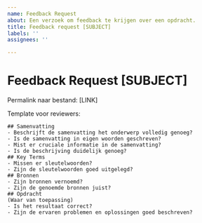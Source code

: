 ```yaml
---
name: Feedback Request
about: Een verzoek om feedback te krijgen over een opdracht.
title: Feedback request [SUBJECT]
labels: ''
assignees: ''

---
```


# Feedback Request [SUBJECT]
Permalink naar bestand: [LINK]

Template voor reviewers:
```
## Samenvatting
- Beschrijft de samenvatting het onderwerp volledig genoeg?
- Is de samenvatting in eigen woorden geschreven?
- Mist er cruciale informatie in de samenvatting?
- Is de beschrijving duidelijk genoeg?
## Key Terms
- Missen er sleutelwoorden?
- Zijn de sleutelwoorden goed uitgelegd?
## Bronnen
- Zijn bronnen vernoemd?
- Zijn de genoemde bronnen juist?
## Opdracht
(Waar van toepassing)
- Is het resultaat correct?
- Zijn de ervaren problemen en oplossingen goed beschreven?
```
